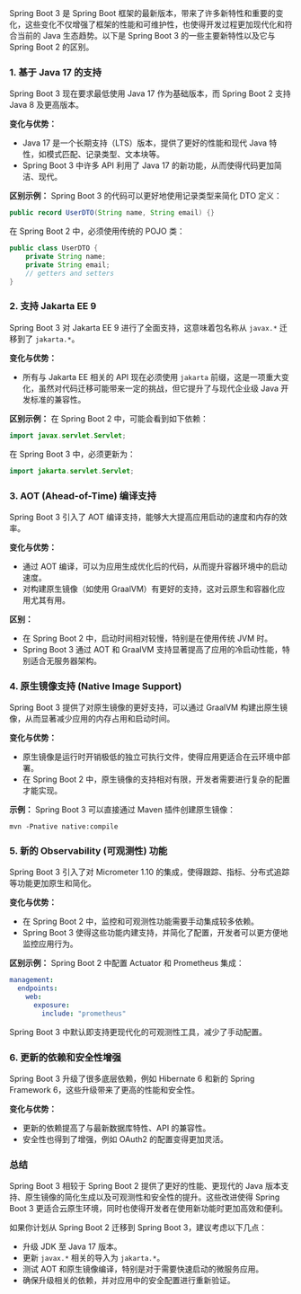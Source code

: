Spring Boot 3 是 Spring Boot 框架的最新版本，带来了许多新特性和重要的变化，这些变化不仅增强了框架的性能和可维护性，也使得开发过程更加现代化和符合当前的 Java 生态趋势。以下是 Spring Boot 3 的一些主要新特性以及它与 Spring Boot 2 的区别。

### 1. 基于 Java 17 的支持

Spring Boot 3 现在要求最低使用 Java 17 作为基础版本，而 Spring Boot 2 支持 Java 8 及更高版本。

**变化与优势：**
- Java 17 是一个长期支持（LTS）版本，提供了更好的性能和现代 Java 特性，如模式匹配、记录类型、文本块等。
- Spring Boot 3 中许多 API 利用了 Java 17 的新功能，从而使得代码更加简洁、现代。

**区别示例：**
Spring Boot 3 的代码可以更好地使用记录类型来简化 DTO 定义：
```java
public record UserDTO(String name, String email) {}
```
在 Spring Boot 2 中，必须使用传统的 POJO 类：
```java
public class UserDTO {
    private String name;
    private String email;
    // getters and setters
}
```

### 2. 支持 Jakarta EE 9

Spring Boot 3 对 Jakarta EE 9 进行了全面支持，这意味着包名称从 `javax.*` 迁移到了 `jakarta.*`。

**变化与优势：**
- 所有与 Jakarta EE 相关的 API 现在必须使用 `jakarta` 前缀，这是一项重大变化，虽然对代码迁移可能带来一定的挑战，但它提升了与现代企业级 Java 开发标准的兼容性。

**区别示例：**
在 Spring Boot 2 中，可能会看到如下依赖：
```java
import javax.servlet.Servlet;
```
在 Spring Boot 3 中，必须更新为：
```java
import jakarta.servlet.Servlet;
```

### 3. AOT (Ahead-of-Time) 编译支持

Spring Boot 3 引入了 AOT 编译支持，能够大大提高应用启动的速度和内存的效率。

**变化与优势：**
- 通过 AOT 编译，可以为应用生成优化后的代码，从而提升容器环境中的启动速度。
- 对构建原生镜像（如使用 GraalVM）有更好的支持，这对云原生和容器化应用尤其有用。

**区别：**
- 在 Spring Boot 2 中，启动时间相对较慢，特别是在使用传统 JVM 时。
- Spring Boot 3 通过 AOT 和 GraalVM 支持显著提高了应用的冷启动性能，特别适合无服务器架构。

### 4. 原生镜像支持 (Native Image Support)

Spring Boot 3 提供了对原生镜像的更好支持，可以通过 GraalVM 构建出原生镜像，从而显著减少应用的内存占用和启动时间。

**变化与优势：**
- 原生镜像是运行时开销极低的独立可执行文件，使得应用更适合在云环境中部署。
- 在 Spring Boot 2 中，原生镜像的支持相对有限，开发者需要进行复杂的配置才能实现。

**示例：**
Spring Boot 3 可以直接通过 Maven 插件创建原生镜像：
```shell
mvn -Pnative native:compile
```

### 5. 新的 Observability (可观测性) 功能

Spring Boot 3 引入了对 Micrometer 1.10 的集成，使得跟踪、指标、分布式追踪等功能更加原生和简化。

**变化与优势：**
- 在 Spring Boot 2 中，监控和可观测性功能需要手动集成较多依赖。
- Spring Boot 3 使得这些功能内建支持，并简化了配置，开发者可以更方便地监控应用行为。

**区别示例：**
Spring Boot 2 中配置 Actuator 和 Prometheus 集成：
```yaml
management:
  endpoints:
    web:
      exposure:
        include: "prometheus"
```
Spring Boot 3 中默认即支持更现代化的可观测性工具，减少了手动配置。

### 6. 更新的依赖和安全性增强

Spring Boot 3 升级了很多底层依赖，例如 Hibernate 6 和新的 Spring Framework 6，这些升级带来了更高的性能和安全性。

**变化与优势：**
- 更新的依赖提高了与最新数据库特性、API 的兼容性。
- 安全性也得到了增强，例如 OAuth2 的配置变得更加灵活。

### 总结

Spring Boot 3 相较于 Spring Boot 2 提供了更好的性能、更现代的 Java 版本支持、原生镜像的简化生成以及可观测性和安全性的提升。这些改进使得 Spring Boot 3 更适合云原生环境，同时也使得开发者在使用新功能时更加高效和便利。

如果你计划从 Spring Boot 2 迁移到 Spring Boot 3，建议考虑以下几点：
- 升级 JDK 至 Java 17 版本。
- 更新 `javax.*` 相关的导入为 `jakarta.*`。
- 测试 AOT 和原生镜像编译，特别是对于需要快速启动的微服务应用。
- 确保升级相关的依赖，并对应用中的安全配置进行重新验证。